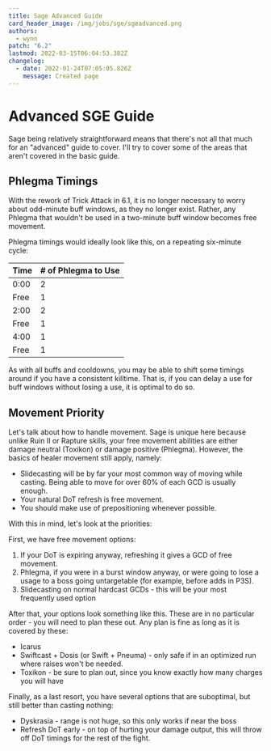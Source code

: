 ```yaml
---
title: Sage Advanced Guide
card_header_image: /img/jobs/sge/sgeadvanced.png
authors:
  - wynn
patch: "6.2"
lastmod: 2022-03-15T06:04:53.382Z
changelog:
  - date: 2022-01-24T07:05:05.826Z
    message: Created page
---
```

# Advanced SGE Guide

Sage being relatively straightforward means that there's not all that much for an "advanced" guide to cover. I'll  try to cover some of the areas that aren't covered in the basic guide. 



## Phlegma Timings

With the rework of Trick Attack in 6.1, it is no longer necessary to worry about odd-minute buff windows, as they no longer exist. Rather, any Phlegma that wouldn't be used in a two-minute buff window becomes free movement.


Phlegma timings would ideally look like this, on a repeating six-minute cycle:

| Time | # of Phlegma to Use |
|------|---------------------|
| 0:00 | 2                   |
| Free | 1                   |
| 2:00 | 2                   |
| Free | 1                   |
| 4:00 | 1                   |
| Free | 1                   |






As with all buffs and cooldowns, you may be able to shift some timings around if you have a consistent killtime. That is, if you can delay a use for buff windows without losing a use, it is optimal to do so.



## Movement Priority

Let's talk about how to handle movement. Sage is unique here because unlike Ruin II or Rapture skills, your free movement abilities are either damage neutral (Toxikon) or damage positive (Phlegma). However, the basics of healer movement still apply, namely:

- Slidecasting will be by far your most common way of moving while casting. Being able to move for over 60% of each GCD is usually enough.
- Your natural DoT refresh is free movement.
- You should make use of prepositioning whenever possible.



With this in mind, let's look at the priorities:

First, we have free movement options:

1. If your DoT is expiring anyway, refreshing it gives a GCD of free movement.
2. Phlegma, if you were in a burst window anyway, or were going to lose a usage to a boss going untargetable (for example, before adds in P3S).
4. Slidecasting on normal hardcast GCDs - this will be your most frequently used option

After that, your options look something like this. These are in no particular order - you will need to plan these out.
Any plan is fine as long as it is covered by these:

- Icarus
- Swiftcast + Dosis (or Swift + Pneuma) - only safe if in an optimized run where raises won't be needed.
- Toxikon - be sure to plan out, since you know exactly how many charges you will have

Finally, as a last resort, you have several options that are suboptimal, but still better than casting nothing:

- Dyskrasia - range is not huge, so this only works if near the boss
- Refresh DoT early - on top of hurting your damage output, this will throw off DoT timings for the rest of the fight.

